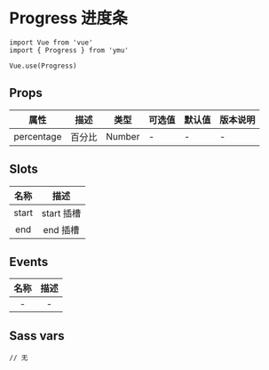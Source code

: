 # Progress 进度条

```JS
import Vue from 'vue'
import { Progress } from 'ymu'

Vue.use(Progress)
```

## Props

| 属性 | 描述 | 类型 | 可选值 | 默认值 | 版本说明 |
| - | - | - | - | - | - |
| percentage | 百分比 | Number | - | - | - |

## Slots

| 名称 | 描述 |
| :-: | :-: |
| start | start 插槽 |
| end | end 插槽 |

## Events

| 名称 | 描述 |
| :-: | :-: |
| - | - |

## Sass vars

```
// 无
```